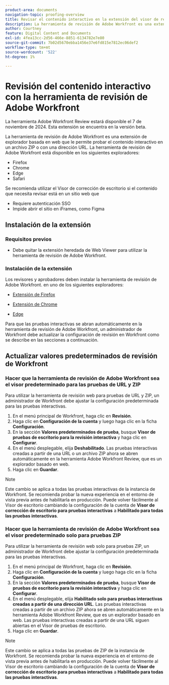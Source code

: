 ```yaml
---
product-area: documents
navigation-topic: proofing-overview
title: Revisar el contenido interactivo en la extensión del visor de revisión web
description: La herramienta de revisión de Adobe Workfront es una extensión del explorador que le permite probar el contenido interactivo en un archivo ZIP o con una dirección URL.
author: Courtney
feature: Digital Content and Documents
exl-id: 4fea13cc-2d56-466e-8851-6134782e7e80
source-git-commit: 7b02d5670ebba1456e37e6fd815e7812ec06def2
workflow-type: tm+mt
source-wordcount: '522'
ht-degree: 1%

---
```


# Revisión del contenido interactivo con la herramienta de revisión de Adobe Workfront

<span class="preview">La herramienta Adobe Workfront Review estará disponible el 7 de noviembre de 2024. Esta extensión se encuentra en la versión beta.</span>

La herramienta de revisión de Adobe Workfront es una extensión de explorador basada en web que le permite probar el contenido interactivo en un archivo ZIP o con una dirección URL. La herramienta de revisión de Adobe Workfront está disponible en los siguientes exploradores:

* Firefox
* Chrome
* Edge
* Safari

Se recomienda utilizar el Visor de corrección de escritorio si el contenido que necesita revisar está en un sitio web que

* Requiere autenticación SSO
* Impide abrir el sitio en iFrames, como Figma


## Instalación de la extensión

### Requisitos previos

* Debe quitar la extensión heredada de Web Viewer para utilizar la herramienta de revisión de Adobe Workfront.

### Instalación de la extensión

<!--This extension is required to review conent in GS and Ex.

You must install the extension to reiew content in GenS and Express.

To review content in GS, Express, or Wou must install the extension if you are using GenStuido or Creative cloud express-->

Los revisores y aprobadores deben instalar la herramienta de revisión de Adobe Workfront. en uno de los siguientes exploradores:

* [Extensión de Firefox](https://addons.mozilla.org/en-US/firefox/addon/adobe-workfront-review-tool/)

* [Extensión de Chrome](https://chromewebstore.google.com/detail/adobe-workfront-review-to/lhdepbgeilldghlfnankdnponhljpgml)

* [Edge](https://microsoftedge.microsoft.com/addons/detail/adobe-workfront-review-to/llhapmaiiddmcamgeapaipjpagnoijen)


Para que las pruebas interactivas se abran automáticamente en la herramienta de revisión de Adobe Workfront, un administrador de Workfront debe actualizar la configuración de revisión en Workfront como se describe en las secciones a continuación.

## Actualizar valores predeterminados de revisión de Workfront

### Hacer que la herramienta de revisión de Adobe Workfront sea el visor predeterminado para las pruebas de URL y ZIP

Para utilizar la herramienta de revisión web para pruebas de URL y ZIP, un administrador de Workfront debe ajustar la configuración predeterminada para las pruebas interactivas.

1. En el menú principal de Workfront, haga clic en **Revisión**.
1. Haga clic en **Configuración de la cuenta** y luego haga clic en la ficha **Configuración**.
1. En la sección **Valores predeterminados de prueba**, busque **Visor de pruebas de escritorio para la revisión interactiva** y haga clic en **Configurar**.
1. En el menú desplegable, elija **Deshabilitado**. Las pruebas interactivas creadas a partir de una URL o un archivo ZIP ahora se abren automáticamente en la herramienta Adobe Workfront Review, que es un explorador basado en web.
1. Haga clic en **Guardar**.

>[!NOTE]
>
>Este cambio se aplica a todas las pruebas interactivas de la instancia de Workfront. Se recomienda probar la nueva experiencia en el entorno de vista previa antes de habilitarla en producción. Puede volver fácilmente al Visor de escritorio cambiando la configuración de la cuenta de **Visor de corrección de escritorio para pruebas interactivas** a **Habilitado para todas las pruebas interactivas**.

### Hacer que la herramienta de revisión de Adobe Workfront sea el visor predeterminado solo para pruebas ZIP

Para utilizar la herramienta de revisión web solo para pruebas ZIP, un administrador de Workfront debe ajustar la configuración predeterminada para las pruebas interactivas.

1. En el menú principal de Workfront, haga clic en **Revisión**.
1. Haga clic en **Configuración de la cuenta** y luego haga clic en la ficha **Configuración**.
1. En la sección **Valores predeterminados de prueba**, busque **Visor de pruebas de escritorio para la revisión interactiva** y haga clic en **Configurar**.
1. En el menú desplegable, elija **Habilitado solo para pruebas interactivas creadas a partir de una dirección URL**. Las pruebas interactivas creadas a partir de un archivo ZIP ahora se abren automáticamente en la herramienta Adobe Workfront Review, que es un explorador basado en web. Las pruebas interactivas creadas a partir de una URL siguen abiertas en el Visor de pruebas de escritorio.
1. Haga clic en **Guardar**.

>[!NOTE]
>
>Este cambio se aplica a todas las pruebas de ZIP de la instancia de Workfront. Se recomienda probar la nueva experiencia en el entorno de vista previa antes de habilitarla en producción. Puede volver fácilmente al Visor de escritorio cambiando la configuración de la cuenta de **Visor de corrección de escritorio para pruebas interactivas** a **Habilitado para todas las pruebas interactivas**.



